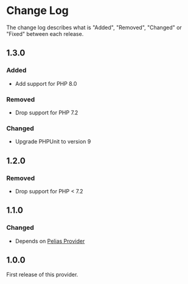 # Change Log

The change log describes what is "Added", "Removed", "Changed" or "Fixed" between each release.

## 1.3.0

### Added

- Add support for PHP 8.0

### Removed

- Drop support for PHP 7.2

### Changed

- Upgrade PHPUnit to version 9

## 1.2.0

### Removed

- Drop support for PHP < 7.2

## 1.1.0

### Changed

- Depends on [Pelias Provider](https://github.com/geocoder-php/pelias-provider)

## 1.0.0

First release of this provider.
